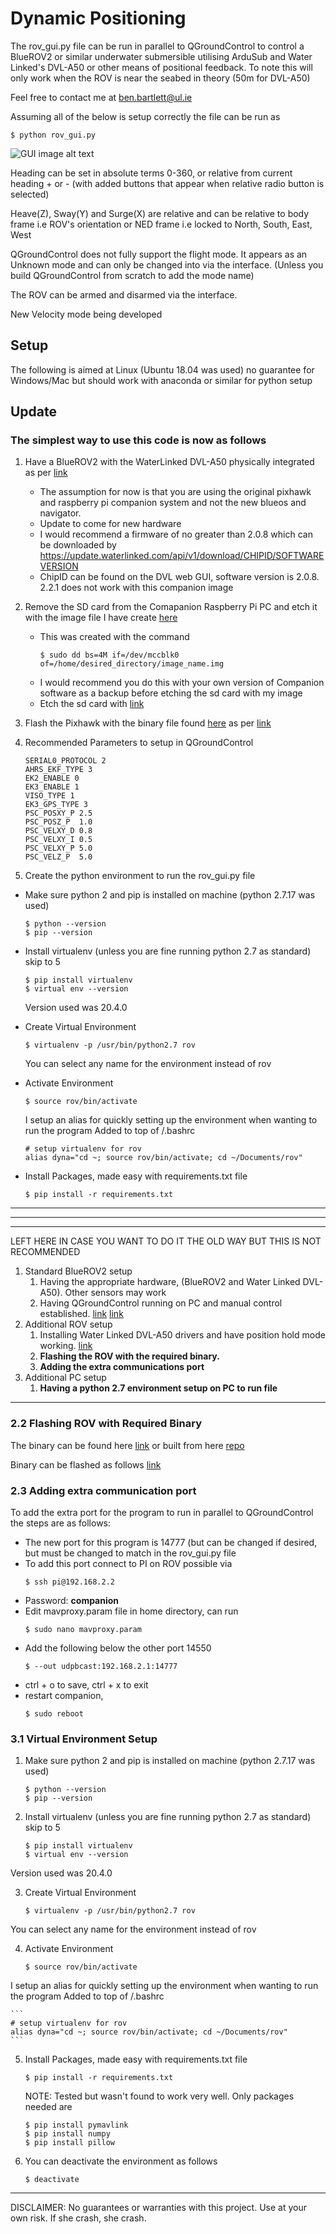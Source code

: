# Dynamic Positioning

The rov_gui.py file can be run in parallel to QGroundControl to control a BlueROV2 or similar underwater submersible utilising ArduSub and Water Linked's DVL-A50 or other means of positional feedback. To note this will only work when the ROV is near the seabed in theory (50m for DVL-A50)

Feel free to contact me at ben.bartlett@ul.ie 

Assuming all of the below is setup correctly the file can be run as
```
$ python rov_gui.py
```

![GUI image alt text](/gui_pics/GUI.png)

Heading can be set in absolute terms 0-360, or relative from current heading + or - (with added buttons that appear when relative radio button is selected)

Heave(Z), Sway(Y) and Surge(X) are relative and can be relative to body frame i.e ROV's orientation or NED frame i.e locked to North, South, East, West

QGroundControl does not fully support the flight mode. It appears as an Unknown mode and can only be changed into via the interface. (Unless you build QGroundControl from scratch to add the mode name)

The ROV can be armed and disarmed via the interface.

New Velocity mode being developed

## Setup

The following is aimed at Linux (Ubuntu 18.04 was used) no guarantee for Windows/Mac but should work with anaconda or similar for python setup 


## Update
### The simplest way to use this code is now as follows

1. Have a BlueROV2 with the WaterLinked DVL-A50 physically integrated as per [link](https://waterlinked.github.io/dvl/bluerov-integration/)
   * The assumption for now is that you are using the original pixhawk and raspberry pi companion system and not the new blueos and navigator.
   * Update to come for new hardware
   * I would recommend a firmware of no greater than 2.0.8 which can be downloaded by https://update.waterlinked.com/api/v1/download/CHIPID/SOFTWAREVERSION
   * ChipID can be found on the DVL web GUI, software version is 2.0.8. 2.2.1 does not work with this companion image
   
2. Remove the SD card from the Comapanion Raspberry Pi PC and etch it with the image file I have create [here](https://github.com/Ben-Bartlett/ArduSub_Dynamic_Positioning/tree/Tidy/binary)
    * This was created with the command 
       ```
       $ sudo dd bs=4M if=/dev/mccblk0 of=/home/desired_directory/image_name.img
       ```
    * I would recommend you do this with your own version of Companion software as a backup before etching the sd card with my image
    * Etch the sd card with [link](https://www.balena.io/etcher/)
    
3. Flash the Pixhawk with the binary file found [here](https://github.com/Ben-Bartlett/ArduSub_Dynamic_Positioning/blob/main/binary/ardusub.apj) as per [link](https://www.ardusub.com/developers/developers.html#flashing-via-web-interface)

4. Recommended Parameters to setup in QGroundControl

    ```
    SERIAL0_PROTOCOL 2
    AHRS_EKF_TYPE 3
    EK2_ENABLE 0
    EK3_ENABLE 1
    VISO_TYPE 1
    EK3_GPS_TYPE 3 
    PSC_POSXY_P 2.5
    PSC_POSZ_P  1.0
    PSC_VELXY_D 0.8
    PSC_VELXY_I 0.5
    PSC_VELXY_P 5.0
    PSC_VELZ_P  5.0
    ```

5. Create the python environment to run the rov_gui.py file
    
  * Make sure python 2 and pip is installed on machine (python 2.7.17 was used)
     ```
     $ python --version
     $ pip --version
     ```
  * Install virtualenv (unless you are fine running python 2.7 as standard) skip to 5
     ```
     $ pip install virtualenv
     $ virtual env --version
     ```
     Version used was 20.4.0

   * Create Virtual Environment 
     ```
     $ virtualenv -p /usr/bin/python2.7 rov
     ```
     You can select any name for the environment instead of rov

   * Activate Environment 
     ```
     $ source rov/bin/activate
     ```
     I setup an alias for quickly setting up the environment when wanting to run the program
     Added to top of /.bashrc
 
        ```
        # setup virtualenv for rov
        alias dyna="cd ~; source rov/bin/activate; cd ~/Documents/rov"
        ```
    
   * Install Packages, made easy with requirements.txt file
     ```
     $ pip install -r requirements.txt
     ```




______
________
______










LEFT HERE IN CASE YOU WANT TO DO IT THE OLD WAY BUT THIS IS NOT RECOMMENDED


1. Standard BlueROV2 setup
   1. Having the appropriate hardware, (BlueROV2 and Water Linked DVL-A50). Other sensors may work
   2. Having QGroundControl running on PC and manual control established. [link](https://www.ardusub.com/reference/qgc-configuration.html) [link](https://bluerobotics.com/learn/bluerov2-software-setup/)
2. Additional ROV setup
   1. Installing Water Linked DVL-A50 drivers and have position hold mode working. [link](https://github.com/bluerobotics/companion/pull/355)
   3. **Flashing the ROV with the required binary.** 
   4. **Adding the extra communications port**
3. Additional PC setup
   1. **Having a python 2.7 environment setup on PC to run file**

___

### 2.2 Flashing ROV with Required Binary 

The binary can be found here [link](https://github.com/Ben-Bartlett/ArduSub_Dynamic_Positioning/blob/main/binary/ardusub.apj) or built from here [repo](https://github.com/Ben-Bartlett/ardupilot/tree/dvl_ben)

Binary can be flashed as follows [link](https://www.ardusub.com/developers/developers.html#flashing-via-web-interface)

### 2.3 Adding extra communication port

To add the extra port for the program to run in parallel to QGroundControl the steps are as follows:
* The new port for this program is 14777 (but can be changed if desired, but must be changed to match in the rov_gui.py file
* To add this port connect to PI on ROV possible via 
    ```
    $ ssh pi@192.168.2.2 
    ```
* Password: **companion**
* Edit mavproxy.param file in home directory, can run 
    ```
    $ sudo nano mavproxy.param
    ```
* Add the following below the other port 14550
    ```
    $ --out udpbcast:192.168.2.1:14777
    ```
* ctrl + o to save, ctrl + x to exit
* restart companion, 
    ```
    $ sudo reboot
    ```
    
### 3.1 Virtual Environment Setup

1. Make sure python 2 and pip is installed on machine (python 2.7.17 was used)
    ```
    $ python --version
    $ pip --version
    ```
2. Install virtualenv (unless you are fine running python 2.7 as standard) skip to 5
    ```
    $ pip install virtualenv
    $ virtual env --version
    ```
 Version used was 20.4.0

3. Create Virtual Environment 
    ```
    $ virtualenv -p /usr/bin/python2.7 rov
    ```
 You can select any name for the environment instead of rov

4. Activate Environment 
    ```
    $ source rov/bin/activate
    ```
 I setup an alias for quickly setting up the environment when wanting to run the program
 Added to top of /.bashrc
 
    ```
    # setup virtualenv for rov
    alias dyna="cd ~; source rov/bin/activate; cd ~/Documents/rov"
    ```
    
5. Install Packages, made easy with requirements.txt file
    ```
    $ pip install -r requirements.txt
    ```
   NOTE: Tested but wasn't found to work very well. Only packages needed are
    ```
    $ pip install pymavlink
    $ pip install numpy
    $ pip install pillow
    ```  
   
6. You can deactivate the environment as follows
    ```
    $ deactivate
    ```
___

DISCLAIMER: No guarantees or warranties with this project. Use at your own risk. If she crash, she crash.

